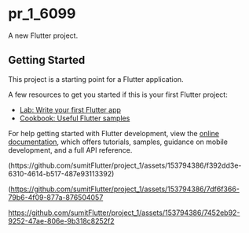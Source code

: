 # pr_1_6099

A new Flutter project.

## Getting Started

This project is a starting point for a Flutter application.

A few resources to get you started if this is your first Flutter project:

- [Lab: Write your first Flutter app](https://docs.flutter.dev/get-started/codelab)
- [Cookbook: Useful Flutter samples](https://docs.flutter.dev/cookbook)

For help getting started with Flutter development, view the
[online documentation](https://docs.flutter.dev/), which offers tutorials,
samples, guidance on mobile development, and a full API reference.
<p>
  (https://github.com/sumitFlutter/project_1/assets/153794386/f392dd3e-6310-4614-b517-487e93113392)
      
(https://github.com/sumitFlutter/project_1/assets/153794386/7df6f366-79b6-4f09-877a-876504057
  

https://github.com/sumitFlutter/project_1/assets/153794386/7452eb92-9252-47ae-806e-9b318c8252f2
</p>
